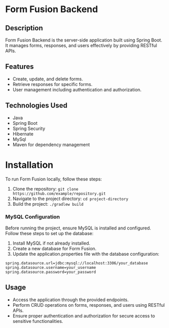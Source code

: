 # Form Fusion Backend

## Description
Form Fusion Backend is the server-side application built using Spring Boot. It manages forms, responses, and users effectively by providing RESTful APIs.

## Features
- Create, update, and delete forms.
- Retrieve responses for specific forms.
- User management including authentication and authorization.

## Technologies Used
- Java
- Spring Boot
- Spring Security
- Hibernate
- MySql
- Maven for dependency management

# Installation

To run Form Fusion locally, follow these steps:

1. Clone the repository: `git clone https://github.com/example/repository.git`
2. Navigate to the project directory: `cd project-directory`
3. Build the project: `./gradlew build`

### MySQL Configuration

Before running the project, ensure MySQL is installed and configured. 
Follow these steps to set up the database:

1. Install MySQL if not already installed.
2. Create a new database for Form Fusion.
3. Update the application.properties file with the database configuration:

```properties
spring.datasource.url=jdbc:mysql://localhost:3306/your_database
spring.datasource.username=your_username
spring.datasource.password=your_password
```


## Usage
- Access the application through the provided endpoints.
- Perform CRUD operations on forms, responses, and users using RESTful APIs.
- Ensure proper authentication and authorization for secure access to sensitive functionalities.
